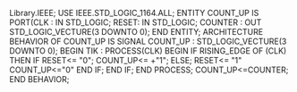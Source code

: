 Library.IEEE;
USE IEEE.STD_LOGIC_1164.ALL;
ENTITY COUNT_UP IS
PORT(CLK : IN STD_LOGIC;
     RESET: IN STD_LOGIC;
    COUNTER : OUT STD_LOGIC_VECTURE(3 DOWNTO 0);
END ENTITY;
ARCHITECTURE BEHAVIOR OF COUNT_UP IS
SIGNAL COUNT_UP : STD_LOGIC_VECTURE(3 DOWNTO 0);
BEGIN
TIK : PROCESS(CLK)
       BEGIN
         IF RISING_EDGE OF (CLK) THEN
           IF RESET<= "0";
          COUNT_UP<= +"1";
         ELSE;
         RESET<= "1"
        COUNT_UP<="0"
         END IF;
        END IF;
     END PROCESS;
   COUNT_UP<=COUNTER;
END BEHAVIOR;
 

